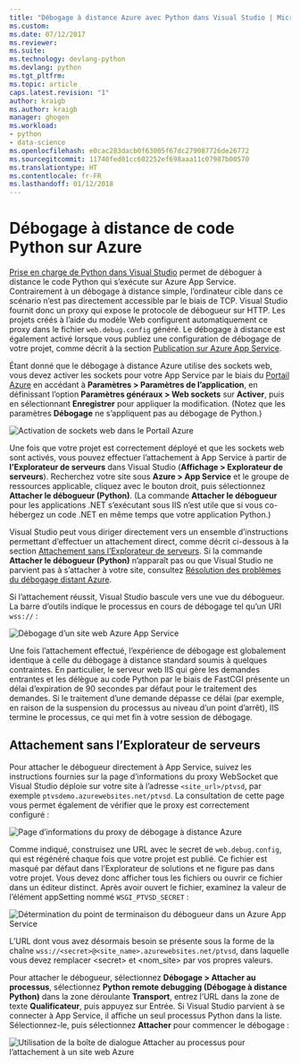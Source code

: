 ```yaml
---
title: "Débogage à distance Azure avec Python dans Visual Studio | Microsoft Docs"
ms.custom: 
ms.date: 07/12/2017
ms.reviewer: 
ms.suite: 
ms.technology: devlang-python
ms.devlang: python
ms.tgt_pltfrm: 
ms.topic: article
caps.latest.revision: "1"
author: kraigb
ms.author: kraigb
manager: ghogen
ms.workload:
- python
- data-science
ms.openlocfilehash: e0cac283dacb0f63005f67dc279087726de26772
ms.sourcegitcommit: 11740fed01cc602252ef698aaa11c07987b00570
ms.translationtype: HT
ms.contentlocale: fr-FR
ms.lasthandoff: 01/12/2018
---
```

# <a name="remotely-debugging-python-code-on-azure"></a>Débogage à distance de code Python sur Azure

[Prise en charge de Python dans Visual Studio](installation.md) permet de déboguer à distance le code Python qui s’exécute sur Azure App Service. Contrairement à un débogage à distance simple, l’ordinateur cible dans ce scénario n’est pas directement accessible par le biais de TCP. Visual Studio fournit donc un proxy qui expose le protocole de débogueur sur HTTP. Les projets créés à l’aide du modèle Web configurent automatiquement ce proxy dans le fichier `web.debug.config` généré. Le débogage à distance est également activé lorsque vous publiez une configuration de débogage de votre projet, comme décrit à la section [Publication sur Azure App Service](template-web.md#publishing-to-azure-app-service).

Étant donné que le débogage à distance Azure utilise des sockets web, vous devez activer les sockets pour votre App Service par le biais du [Portail Azure](https://portal.azure.com) en accédant à **Paramètres > Paramètres de l’application**, en définissant l’option **Paramètres généraux > Web sockets** sur **Activer**, puis en sélectionnant **Enregistrer** pour appliquer la modification. (Notez que les paramètres **Débogage** ne s’appliquent pas au débogage de Python.)

![Activation de sockets web dans le Portail Azure](media/azure-remote-debugging-enable-web-sockets.png)

Une fois que votre projet est correctement déployé et que les sockets web sont activés, vous pouvez effectuer l’attachement à App Service à partir de **l’Explorateur de serveurs** dans Visual Studio (**Affichage > Explorateur de serveurs**). Recherchez votre site sous **Azure > App Service** et le groupe de ressources applicable, cliquez avec le bouton droit, puis sélectionnez **Attacher le débogueur (Python)**. (La commande **Attacher le débogueur** pour les applications .NET s’exécutant sous IIS n’est utile que si vous co-hébergez un code .NET en même temps que votre application Python.)

Visual Studio peut vous diriger directement vers un ensemble d’instructions permettant d’effectuer un attachement direct, comme décrit ci-dessous à la section [Attachement sans l’Explorateur de serveurs](#attaching-without-server-explorer). Si la commande **Attacher le débogueur (Python)** n’apparaît pas ou que Visual Studio ne parvient pas à s’attacher à votre site, consultez [Résolution des problèmes du débogage distant Azure](debugging-azure-remote-troubleshooting.md).

Si l’attachement réussit, Visual Studio bascule vers une vue du débogueur. La barre d’outils indique le processus en cours de débogage tel qu’un URI `wss://` :

![Débogage d’un site web Azure App Service](media/azure-remote-debugging-attached.png)

Une fois l’attachement effectué, l’expérience de débogage est globalement identique à celle du débogage à distance standard soumis à quelques contraintes. En particulier, le serveur web IIS qui gère les demandes entrantes et les délègue au code Python par le biais de FastCGI présente un délai d’expiration de 90 secondes par défaut pour le traitement des demandes. Si le traitement d’une demande dépasse ce délai (par exemple, en raison de la suspension du processus au niveau d’un point d’arrêt), IIS termine le processus, ce qui met fin à votre session de débogage. 

## <a name="attaching-without-server-explorer"></a>Attachement sans l’Explorateur de serveurs

Pour attacher le débogueur directement à App Service, suivez les instructions fournies sur la page d’informations du proxy WebSocket que Visual Studio déploie sur votre site à l’adresse `<site_url>/ptvsd`, par exemple `ptvsdemo.azurewebsites.net/ptvsd`. La consultation de cette page vous permet également de vérifier que le proxy est correctement configuré :

![Page d’informations du proxy de débogage à distance Azure](media/azure-remote-debugging-proxy-info-page.png)

Comme indiqué, construisez une URL avec le secret de `web.debug.config`, qui est régénéré chaque fois que votre projet est publié. Ce fichier est masqué par défaut dans l’Explorateur de solutions et ne figure pas dans votre projet. Vous devez donc afficher tous les fichiers ou ouvrir ce fichier dans un éditeur distinct. Après avoir ouvert le fichier, examinez la valeur de l’élément appSetting nommé `WSGI_PTVSD_SECRET` :

![Détermination du point de terminaison du débogueur dans un Azure App Service](media/azure-remote-debugging-secret.png)

L’URL dont vous avez désormais besoin se présente sous la forme de la chaîne `wss://<secret>@<site_name>.azurewebsites.net/ptvsd`, dans laquelle vous devez remplacer &lt;secret&gt; et &lt;nom_site&gt; par vos propres valeurs.

Pour attacher le débogueur, sélectionnez **Débogage > Attacher au processus**, sélectionnez **Python remote debugging (Débogage à distance Python)** dans la zone déroulante **Transport**, entrez l’URL dans la zone de texte **Qualificateur**, puis appuyez sur Entrée. Si Visual Studio parvient à se connecter à App Service, il affiche un seul processus Python dans la liste. Sélectionnez-le, puis sélectionnez **Attacher** pour commencer le débogage :

![Utilisation de la boîte de dialogue Attacher au processus pour l’attachement à un site web Azure](media/azure-remote-debugging-manual-attach.png)

